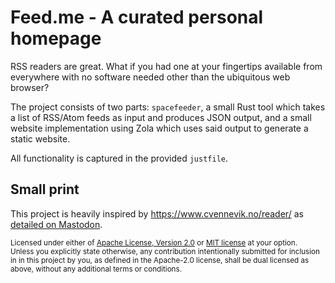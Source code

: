 # Feed.me - A curated personal homepage

RSS readers are great. What if you had one at your fingertips
available from everywhere with no software needed other than
the ubiquitous web browser?

The project consists of two parts: `spacefeeder`, a small Rust
tool which takes a list of RSS/Atom feeds as input and produces
JSON output, and a small website implementation using Zola
which uses said output to generate a static website.

All functionality is captured in the provided `justfile`.

## Small print

This project is heavily inspired by https://www.cvennevik.no/reader/
as [detailed on Mastodon](https://hachyderm.io/@cvennevik/113095066086505914).

<sup>
Licensed under either of <a href="LICENSE-APACHE">Apache License, Version
2.0</a> or <a href="LICENSE-MIT">MIT license</a> at your option.
</sup>

<br>

<sub>
Unless you explicitly state otherwise, any contribution intentionally submitted
for inclusion in in this project by you, as defined in the Apache-2.0 license, shall be
dual licensed as above, without any additional terms or conditions.
</sub>

